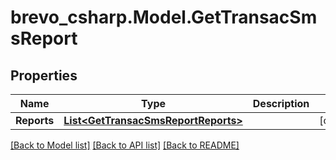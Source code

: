 # brevo_csharp.Model.GetTransacSmsReport
## Properties

Name | Type | Description | Notes
------------ | ------------- | ------------- | -------------
**Reports** | [**List&lt;GetTransacSmsReportReports&gt;**](GetTransacSmsReportReports.md) |  | [optional] 

[[Back to Model list]](../README.md#documentation-for-models) [[Back to API list]](../README.md#documentation-for-api-endpoints) [[Back to README]](../README.md)

